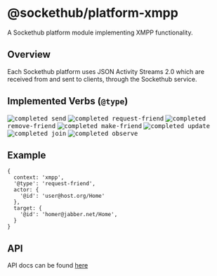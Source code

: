 # @sockethub/platform-xmpp

A Sockethub platform module implementing XMPP functionality.

## Overview

Each Sockethub platform uses JSON Activity Streams 2.0 which are received from and sent to clients,
through the Sockethub service.

## Implemented Verbs (`@type`)

<kbd>![completed](http://sockethub.org/res/img/checkmark.png) send</kbd>
<kbd>![completed](http://sockethub.org/res/img/checkmark.png) request-friend</kbd>
<kbd>![completed](http://sockethub.org/res/img/checkmark.png) remove-friend</kbd>
<kbd>![completed](http://sockethub.org/res/img/checkmark.png) make-friend</kbd>
<kbd>![completed](http://sockethub.org/res/img/checkmark.png) update</kbd>
<kbd>![completed](http://sockethub.org/res/img/checkmark.png) join</kbd>
<kbd>![completed](http://sockethub.org/res/img/checkmark.png) observe</kbd>

## Example

```
{
  context: 'xmpp',
  '@type': 'request-friend',
  actor: {
    '@id': 'user@host.org/Home'
  },
  target: {
    '@id': 'homer@jabber.net/Home',
  }
}
```

## API

API docs can be found [here](API.md)
